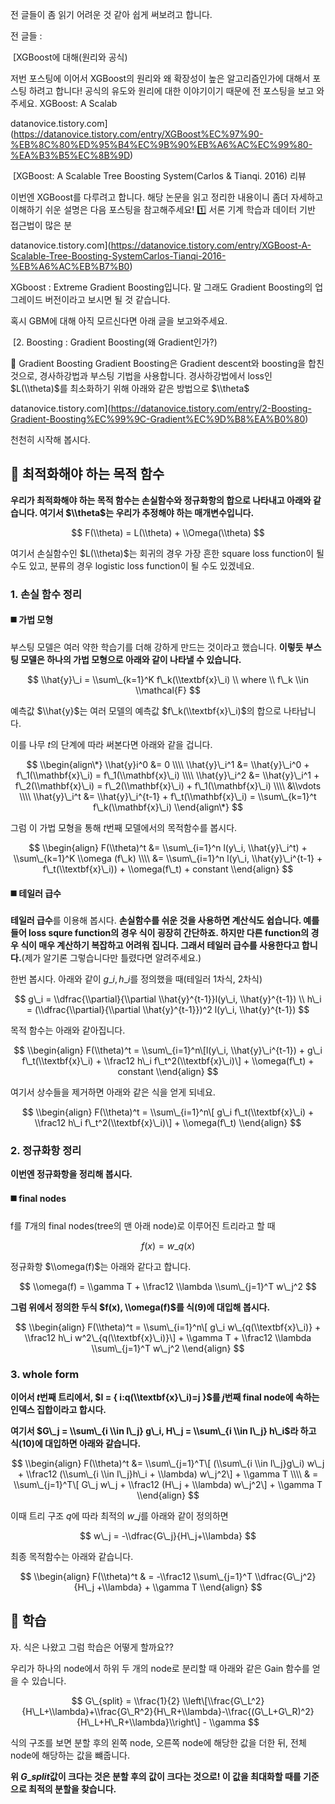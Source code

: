 전 글들이 좀 읽기 어려운 것 같아 쉽게 써보려고 합니다.

전 글들 :

 [XGBoost에 대해(원리와 공식)

저번 포스팅에 이어서 XGBoost의 원리와 왜 확장성이 높은 알고리즘인가에 대해서 포스팅 하려고 합니다! 공식의 유도와 원리에 대한 이야기이기 때문에 전 포스팅을 보고 와주세요. XGBoost: A Scalab

datanovice.tistory.com](https://datanovice.tistory.com/entry/XGBoost%EC%97%90-%EB%8C%80%ED%95%B4%EC%9B%90%EB%A6%AC%EC%99%80-%EA%B3%B5%EC%8B%9D)

 [XGBoost: A Scalable Tree Boosting System(Carlos & Tianqi. 2016) 리뷰

이번엔 XGBoost를 다루려고 합니다. 해당 논문을 읽고 정리한 내용이니 좀더 자세하고 이해하기 쉬운 설명은 다음 포스팅을 참고해주세요! 1️⃣ 서론 기계 학습과 데이터 기반 접근법이 많은 분

datanovice.tistory.com](https://datanovice.tistory.com/entry/XGBoost-A-Scalable-Tree-Boosting-SystemCarlos-Tianqi-2016-%EB%A6%AC%EB%B7%B0)

XGboost : Extreme Gradient Boosting입니다. 말 그래도 Gradient Boosting의 업그레이드 버전이라고 보시면 될 것 같습니다.

혹시 GBM에 대해 아직 모르신다면 아래 글을 보고와주세요.

 [2\. Boosting : Gradient Boosting(왜 Gradient인가?)

📌 Gradient Boosting Gradient Boosting은 Gradient descent와 boosting을 합친 것으로, 경사하강법과 부스팅 기법을 사용합니다. 경사하강법에서 loss인 $L(\\theta)$를 최소화하기 위해 아래와 같은 방법으로 $\\theta$

datanovice.tistory.com](https://datanovice.tistory.com/entry/2-Boosting-Gradient-Boosting%EC%99%9C-Gradient%EC%9D%B8%EA%B0%80)

천천히 시작해 봅시다.

## 📌 최적화해야 하는 목적 함수

**우리가 최적화해야 하는 목적 함수는 손실함수와 정규화항의 합으로 나타내고 아래와 같습니다. 여기서 $\\theta$는 우리가 추정해야 하는 매개변수입니다.**

$$  
F(\\theta) = L(\\theta) + \\Omega(\\theta)  
$$

여기서 손실함수인 $L(\\theta)$는 회귀의 경우 가장 흔한 square loss function이 될 수도 있고, 분류의 경우 logistic loss function이 될 수도 있겠네요.

### 1\. 손실 함수 정리

#### ◼️ 가법 모형

부스팅 모델은 여러 약한 학습기를 더해 강하게 만드는 것이라고 했습니다. **이렇듯 부스팅 모델은 하나의 가법 모형으로 아래와 같이 나타낼 수 있습니다.**

$$  
\\hat{y}\_i = \\sum\_{k=1}^K f\_k(\\textbf{x}\_i)  
\\ where \\ f\_k \\in \\mathcal{F}  
$$

예측값 $\\hat{y}$는 여러 모델의 예측값 $f\_k(\\textbf{x}\_i)$의 합으로 나타납니다.

이를 나무 $t$의 단계에 따라 써본다면 아래와 같을 겁니다.

$$  
\\begin{align\*} \\hat{y}i^0 &= 0  
\\\\ \\hat{y}\_i^1 &= \\hat{y}\_i^0 + f\_1(\\mathbf{x}\_i) = f\_1(\\mathbf{x}\_i)  
\\\\ \\hat{y}\_i^2 &= \\hat{y}\_i^1 + f\_2(\\mathbf{x}\_i) = f\_2(\\mathbf{x}\_i) + f\_1(\\mathbf{x}\_i)  
\\\\ &\\vdots  
\\\\ \\hat{y}\_i^t &= \\hat{y}\_i^{t-1} + f\_t(\\mathbf{x}\_i) = \\sum\_{k=1}^t f\_k(\\mathbf{x}\_i)  
\\end{align\*}  
$$

그럼 이 가법 모형을 통해 $t$번째 모델에서의 목적함수를 봅시다.

$$  
\\begin{align}  
F(\\theta)^t &= \\sum\_{i=1}^n l(y\_i, \\hat{y}\_i^t) + \\sum\_{k=1}^K \\omega (f\_k)  
\\\\ &= \\sum\_{i=1}^n l(y\_i, \\hat{y}\_i^{t-1} + f\_t(\\textbf{x}\_i)) + \\omega(f\_t) + constant  
\\end{align}  
$$

#### ◼️ 테일러 급수

**테일러 급수**를 이용해 봅시다. **손실함수를 쉬운 것을 사용하면 계산식도 쉽습니다. 예를 들어 loss squre function의 경우 식이 굉장히 간단하죠. 하지만 다른 function의 경우 식이 매우 계산하기 복잡하고 어려워 집니다. 그래서 테일러 급수를 사용한다고 합니다.**(제가 알기론 그렇습니다만 틀렸다면 알려주세요.)

한번 봅시다. 아래와 같이 $g\_i, h\_i$를 정의했을 때(테일러 1차식, 2차식)

$$  
g\_i = \\dfrac{\\partial}{\\partial \\hat{y}^{t-1}}l(y\_i, \\hat{y}^{t-1})  
\\ h\_i = (\\dfrac{\\partial}{\\partial \\hat{y}^{t-1}})^2 l(y\_i, \\hat{y}^{t-1})  
$$

목적 함수는 아래와 같아집니다.

$$  
\\begin{align}  
F(\\theta)^t = \\sum\_{i=1}^n\[l(y\_i, \\hat{y}\_i^{t-1}) + g\_i f\_t(\\textbf{x}\_i) + \\frac12 h\_i f\_t^2(\\textbf{x}\_i)\] + \\omega(f\_t) + constant  
\\end{align}  
$$

여기서 상수들을 제거하면 아래와 같은 식을 얻게 되네요.

$$  
\\begin{align}  
F(\\theta)^t = \\sum\_{i=1}^n\[ g\_i f\_t(\\textbf{x}\_i) + \\frac12 h\_i f\_t^2(\\textbf{x}\_i)\] + \\omega(f\_t)  
\\end{align}  
$$

### 2\. 정규화항 정리

**이번엔 정규화항을 정리해 봅시다.**

#### ◼️ final nodes

f를 $T$개의 final nodes(tree의 맨 아래 node)로 이루어진 트리라고 할 때

$$  
f(x) = w\_{q(x)}  
$$

정규화항 $\\omega(f)$는 아래와 같다고 합니다.

$$  
\\omega(f) = \\gamma T + \\frac12 \\lambda \\sum\_{j=1}^T w\_j^2  
$$

**그럼 위에서 정의한 두식 $f(x), \\omega(f)$를 식(9)에 대입해 봅시다.**

$$  
\\begin{align}  
F(\\theta)^t = \\sum\_{i=1}^n\[ g\_i w\_{q(\\textbf{x}\_i)} + \\frac12 h\_i w^2\_{q(\\textbf{x}\_i)}\] + \\gamma T + \\frac12 \\lambda \\sum\_{j=1}^T w\_j^2  
\\end{align}  
$$

### 3\. whole form

**이어서 $t$번째 트리에서, $I = { i:q(\\textbf{x}\_i)=j }$를 $j$번째 final node에 속하는 인덱스 집합이라고 합시다.**

**여기서 $G\_j = \\sum\_{i \\in I\_j} g\_i, H\_j = \\sum\_{i \\in I\_j} h\_i$라 하고 식(10)에 대입하면 아래와 같습니다.**

$$  
\\begin{align}  
F(\\theta)^t &= \\sum\_{j=1}^T\[ (\\sum\_{i \\in I\_j}g\_i) w\_j + \\frac12 (\\sum\_{i \\in I\_j}h\_i + \\lambda) w\_j^2\] + \\gamma T  
\\\\ & = \\sum\_{j=1}^T\[ G\_j w\_j + \\frac12 (H\_j + \\lambda) w\_j^2\] + \\gamma T  
\\end{align}  
$$

이때 트리 구조 $q$에 따라 최적의 $w\_j$를 아래와 같이 정의하면

$$  
w\_j = -\\dfrac{G\_j}{H\_j+\\lambda}  
$$

최종 목적함수는 아래와 같습니다.

$$  
\\begin{align}  
F(\\theta)^t & = -\\frac12 \\sum\_{j=1}^T \\dfrac{G\_j^2}{H\_j +\\lambda} + \\gamma T  
\\end{align}  
$$

## 📌 학습

자. 식은 나왔고 그럼 학습은 어떻게 할까요??

우리가 하나의 node에서 하위 두 개의 node로 분리할 때 아래와 같은 Gain 함수를 얻을 수 있습니다.

$$  
G\_{split} = \\frac{1}{2} \\left\[\\frac{G\_L^2}{H\_L+\\lambda}+\\frac{G\_R^2}{H\_R+\\lambda}-\\frac{(G\_L+G\_R)^2}{H\_L+H\_R+\\lambda}\\right\] - \\gamma  
$$

식의 구조를 보면 분할 후의 왼쪽 node, 오른쪽 node에 해당한 값을 더한 뒤, 전체 node에 해당하는 값을 뺴줍니다.

**위 $G\_{split}$값이 크다는 것은 분할 후의 값이 크다는 것으로! 이 값을 최대화할 때를 기준으로 최적의 분할을 찾습니다.**
